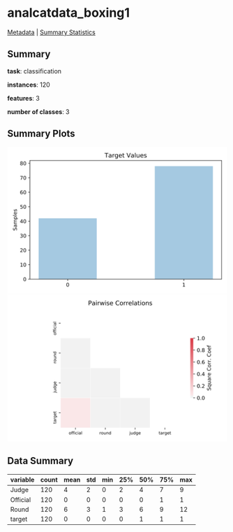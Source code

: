 # analcatdata_boxing1

[Metadata](metadata.yaml) | [Summary Statistics](summary_stats.csv)

## Summary

**task**: classification

**instances**: 120

**features**: 3

**number of classes**: 3

## Summary Plots

![Labels](label.svg)
![Corr](corr.svg)

## Data Summary

|	variable	|	count	|	mean	|	std	|	min	|	25%	|	50%	|	75%	|	max|
| --- | --- | --- | --- | --- | --- | --- | --- | --- |
|	Judge	|	120	|	4	|	2	|	0	|	2	|	4	|	7	|	9
|	Official	|	120	|	0	|	0	|	0	|	0	|	0	|	1	|	1
|	Round	|	120	|	6	|	3	|	1	|	3	|	6	|	9	|	12
|	target	|	120	|	0	|	0	|	0	|	0	|	1	|	1	|	1
